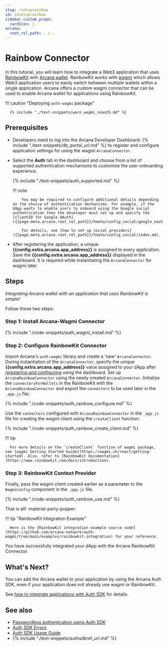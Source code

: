 ```yaml
---
slug: /setuprainbow
id: idsetuprainbow
sidebar_custom_props:
  cardIcon: 🔐 
arcana:
  root_rel_path: ../..
---
```


# Rainbow Connector

In this tutorial, you will learn how to integrate a Web3 application that uses [RainbowKit](https://www.rainbowkit.com/) with [Arcana wallet]({{page.meta.arcana.root_rel_path}}/concepts/anwallet/index.md). RainbowKit works with [wagmi](https://wagmi.sh/) which allows Web3 application users to easily switch between multiple wallets within a single application. Arcana offers a custom wagmi connector that can be used to enable Arcana wallet for applications using RainbowKit.

!!! caution "Deploying `auth-wagmi` package"

      {% include "./text-snippets/warn_wagmi_noauth.md" %}

## Prerequisites

* Developers need to log into the Arcana Developer Dashboard: {% include "./text-snippets/db_portal_url.md" %} to register and configure application settings for using the wagmi `ArcanaConnector`.

* Select the **Auth** tab in the dashboard and choose from a list of supported authentication mechanisms to customize the user onboarding experience. 

    {% include "./text-snippets/auth_supported.md" %}

    !!! note

          You may be required to configure additional details depending on the choice of authentication mechanisms. For example, if the dApp wants to enable users to onboard using the Google social authentication then the developer must set up and specify the [clientID for Google OAuth]({{page.meta.arcana.root_rel_path}}/howto/config_social/google_oauth.md).

          For details, see [how to set up social providers]({{page.meta.arcana.root_rel_path}}/howto/config_social/index.md).

* After registering the application, a unique **{{config.extra.arcana.app_address}}** is assigned to every application. Save the **{{config.extra.arcana.app_address}}** displayed in the dashboard. It is required while instantiating the `ArcanaConnector` for wagmi later.

## Steps

*Integrating Arcana wallet with an application that uses RainbowKit is simple!*

Follow these two steps:

### Step 1: Install Arcana-Wagmi Connector

{% include "./code-snippets/auth_wagmi_install.md" %}

### Step 2: Configure RainbowKit Connector 

Import Arcana's `auth-wagmi` library and create a 'new' `ArcanaConnector`. During instantiation of the `ArcanaConnector`, specify the unique **{{config.extra.arcana.app_address}}** value assigned to your dApp after [registering and configuring]({{page.meta.arcana.root_rel_path}}/howto/config_dapp.md) using the dashboard. Set up `ArcanaRainbowConnector` using the newly created `ArcanaConnector`. Initialize the `connectorsForWallets` in the RainbowKit with the `ArcanaRainbowConnector` and export the `connectors` to be used later in the `_app.js` file:

{% include "./code-snippets/auth_rainbow_configure.md" %}

Use the `connectors` configured with `ArcanaRainbowConnector` in the `_app.js` file for creating the wagmi client using the `createClient` function:

{% include "./code-snippets/auth_rainbow_create_client.md" %}

!!! tip

      For more details on the `createClient` function of wagmi package, see [wagmi Getting Started Guide](https://wagmi.sh/react/getting-started). Also, refer to [RainbowKit documentation](https://www.rainbowkit.com/docs/introduction).

### Step 3: RainbowKit Context Provider

Finally, pass the wagmi client created earlier as a parameter to the `WagmiConfig` component in the `_app.js` file.

{% include "./code-snippets/auth_rainbow_use.md" %}

That is all! :material-party-popper:

!!! tip "RainbowKit Integration Example"

      Here is the [RainbowKit integration example source code](https://github.com/arcana-network/auth-wagmi/tree/main/examples/rainbowkit-integration) for your reference.

You have successfully integrated your dApp with the Arcana RainbowKit Connector.

## What's Next?

You can add the Arcana wallet to your application by using the Arcana Auth SDK, even if your application does not already use wagmi or RainbowKit.

See [how to integrate applications with Auth SDK]({{page.meta.arcana.root_rel_path}}/howto/integrate_auth/index.md) for details.

## See also

* [Passwordless authentication using Auth SDK]({{page.meta.arcana.root_rel_path}}/howto/onboard_users/wallet_pwdless_login.md)
* [Auth SDK Errors]({{page.meta.arcana.root_rel_path}}/walletsdk/wallet_err.md)
* [Auth SDK Usage Guide]({{page.meta.arcana.root_rel_path}}/walletsdk/wallet_usage.md)
* {% include "./text-snippets/authsdkref_url.md" %}
